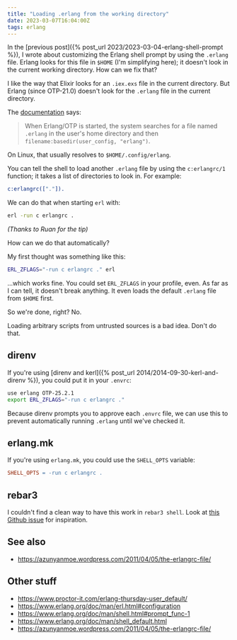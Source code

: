 ```yaml
---
title: "Loading .erlang from the working directory"
date: 2023-03-07T16:04:00Z
tags: erlang
---
```


In the [previous post]({% post_url 2023/2023-03-04-erlang-shell-prompt %}), I wrote about customizing the Erlang shell
prompt by using the `.erlang` file. Erlang looks for this file in `$HOME` (I'm simplifying here); it doesn't look in the
current working directory. How can we fix that?

I like the way that Elixir looks for an `.iex.exs` file in the current directory. But Erlang (since OTP-21.0) doesn't
look for the `.erlang` file in the current directory.

The [documentation](https://www.erlang.org/doc/man/erl.html#configuration) says:

> When Erlang/OTP is started, the system searches for a file named `.erlang` in the user's home directory and then
> `filename:basedir(user_config, "erlang")`.

On Linux, that usually resolves to `$HOME/.config/erlang`.

You can tell the shell to load another `.erlang` file by using the `c:erlangrc/1` function; it takes a list of
directories to look in. For example:

```erlang
c:erlangrc(["."]).
```

We can do that when starting `erl` with:

```sh
erl -run c erlangrc .
```

_(Thanks to Ruan for the tip)_

How can we do that automatically?

My first thought was something like this:

```sh
ERL_ZFLAGS="-run c erlangrc ." erl
```

...which works fine. You could set `ERL_ZFLAGS` in your profile, even. As far as I can tell, it doesn't break anything.
It even loads the default `.erlang` file from `$HOME` first.

So we're done, right? No.

<div class="callout callout-warning" markdown="span">
Loading arbitrary scripts from untrusted sources is a bad idea. Don't do that.
</div>

## direnv

If you're using [direnv and kerl]({% post_url 2014/2014-09-30-kerl-and-direnv %}), you could put it in your `.envrc`:

```sh
use erlang OTP-25.2.1
export ERL_ZFLAGS="-run c erlangrc ."
```

Because direnv prompts you to approve each `.envrc` file, we can use this to prevent automatically running `.erlang`
until we've checked it.

## erlang.mk

If you're using `erlang.mk`, you could use the `SHELL_OPTS` variable:

```makefile
SHELL_OPTS = -run c erlangrc .
```

## rebar3

I couldn't find a clean way to have this work in `rebar3 shell`. Look at [this Github
issue](https://github.com/erlang/rebar3/issues/2425) for inspiration.

## See also

- <https://azunyanmoe.wordpress.com/2011/04/05/the-erlangrc-file/>

## Other stuff

- https://www.proctor-it.com/erlang-thursday-user_default/
- https://www.erlang.org/doc/man/erl.html#configuration
- https://www.erlang.org/doc/man/shell.html#prompt_func-1
- https://www.erlang.org/doc/man/shell_default.html
- https://azunyanmoe.wordpress.com/2011/04/05/the-erlangrc-file/
